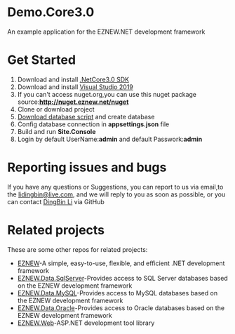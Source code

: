 # Demo.Core3.0

An example application for the EZNEW.NET development framework

# Get Started

1. Download and install [.NetCore3.0 SDK](https://dotnet.microsoft.com/download/dotnet-core/3.0)
2. Download and install [Visual Studio 2019](https://visualstudio.microsoft.com/zh-hans/downloads/)
3. If you can't access nuget.org,you can use this nuget package source:<b>http://nuget.eznew.net/nuget</b>
3. Clone or download project
4. [Download database script](https://github.com/eznew-net/Demo.File/tree/master/DemoDataBase) and create database
5. Config database connection in <b>appsettings.json</b> file
6. Build and run <b>Site.Console</b> 
7. Login by default UserName:<b>admin</b> and default Passwork:<b>admin</b>

# Reporting issues and bugs

If you have any questions or Suggestions, you can report to us via email,to the lidingbin@live.com, and we will reply to you as soon as possible, or you can contact [DingBin Li](https://github.com/lidingbin) via GitHub

# Related projects

These are some other repos for related projects:

  * [EZNEW](https://github.com/eznew-net/EZNEW)-A simple, easy-to-use, flexible, and efficient .NET development framework
  * [EZNEW.Data.SqlServer](https://github.com/eznew-net/EZNEW.Data.SqlServer)-Provides access to SQL Server databases based on the EZNEW development framework
  * [EZNEW.Data.MySQL](https://github.com/eznew-net/EZNEW.Data.MySQL)-Provides access to MySQL databases based on the EZNEW development framework
  * [EZNEW.Data.Oracle](https://github.com/eznew-net/EZNEW.Data.Oracle)-Provides access to Oracle databases based on the EZNEW development framework
  * [EZNEW.Web](https://github.com/eznew-net/EZNEW.Web)-ASP.NET development tool library
